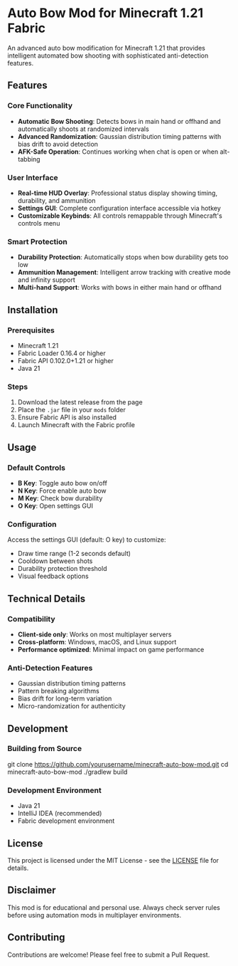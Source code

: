 # Auto Bow Mod for Minecraft 1.21 Fabric

An advanced auto bow modification for Minecraft 1.21 that provides intelligent automated bow shooting with sophisticated anti-detection features.

## Features

### Core Functionality
- **Automatic Bow Shooting**: Detects bows in main hand or offhand and automatically shoots at randomized intervals
- **Advanced Randomization**: Gaussian distribution timing patterns with bias drift to avoid detection
- **AFK-Safe Operation**: Continues working when chat is open or when alt-tabbing

### User Interface
- **Real-time HUD Overlay**: Professional status display showing timing, durability, and ammunition
- **Settings GUI**: Complete configuration interface accessible via hotkey
- **Customizable Keybinds**: All controls remappable through Minecraft's controls menu

### Smart Protection
- **Durability Protection**: Automatically stops when bow durability gets too low
- **Ammunition Management**: Intelligent arrow tracking with creative mode and infinity support
- **Multi-hand Support**: Works with bows in either main hand or offhand

## Installation

### Prerequisites
- Minecraft 1.21
- Fabric Loader 0.16.4 or higher
- Fabric API 0.102.0+1.21 or higher
- Java 21

### Steps
1. Download the latest release from the page
2. Place the `.jar` file in your `mods` folder
3. Ensure Fabric API is also installed
4. Launch Minecraft with the Fabric profile

## Usage

### Default Controls
- **B Key**: Toggle auto bow on/off
- **N Key**: Force enable auto bow
- **M Key**: Check bow durability
- **O Key**: Open settings GUI

### Configuration
Access the settings GUI (default: O key) to customize:
- Draw time range (1-2 seconds default)
- Cooldown between shots
- Durability protection threshold
- Visual feedback options

## Technical Details

### Compatibility
- **Client-side only**: Works on most multiplayer servers
- **Cross-platform**: Windows, macOS, and Linux support
- **Performance optimized**: Minimal impact on game performance

### Anti-Detection Features
- Gaussian distribution timing patterns
- Pattern breaking algorithms
- Bias drift for long-term variation
- Micro-randomization for authenticity

## Development

### Building from Source
git clone https://github.com/yourusername/minecraft-auto-bow-mod.git
cd minecraft-auto-bow-mod
./gradlew build


### Development Environment
- Java 21
- IntelliJ IDEA (recommended)
- Fabric development environment

## License

This project is licensed under the MIT License - see the [LICENSE](LICENSE) file for details.

## Disclaimer

This mod is for educational and personal use. Always check server rules before using automation mods in multiplayer environments.

## Contributing

Contributions are welcome! Please feel free to submit a Pull Request.
